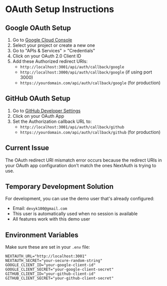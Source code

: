 # OAuth Setup Instructions

## Google OAuth Setup

1. Go to [Google Cloud Console](https://console.cloud.google.com/)
2. Select your project or create a new one
3. Go to "APIs & Services" > "Credentials"
4. Click on your OAuth 2.0 Client ID
5. Add these Authorized redirect URIs:
   - `http://localhost:3001/api/auth/callback/google`
   - `http://localhost:3000/api/auth/callback/google` (if using port 3000)
   - `https://yourdomain.com/api/auth/callback/google` (for production)

## GitHub OAuth Setup

1. Go to [GitHub Developer Settings](https://github.com/settings/developers)
2. Click on your OAuth App
3. Set the Authorization callback URL to:
   - `http://localhost:3001/api/auth/callback/github`
   - `https://yourdomain.com/api/auth/callback/github` (for production)

## Current Issue

The OAuth redirect URI mismatch error occurs because the redirect URIs in your OAuth app configuration don't match the ones NextAuth is trying to use.

## Temporary Development Solution

For development, you can use the demo user that's already configured:
- Email: `devyk100@gmail.com`
- This user is automatically used when no session is available
- All features work with this demo user

## Environment Variables

Make sure these are set in your `.env` file:
```
NEXTAUTH_URL="http://localhost:3001"
NEXTAUTH_SECRET="your-secure-random-string"
GOOGLE_CLIENT_ID="your-google-client-id"
GOOGLE_CLIENT_SECRET="your-google-client-secret"
GITHUB_CLIENT_ID="your-github-client-id"
GITHUB_CLIENT_SECRET="your-github-client-secret"
